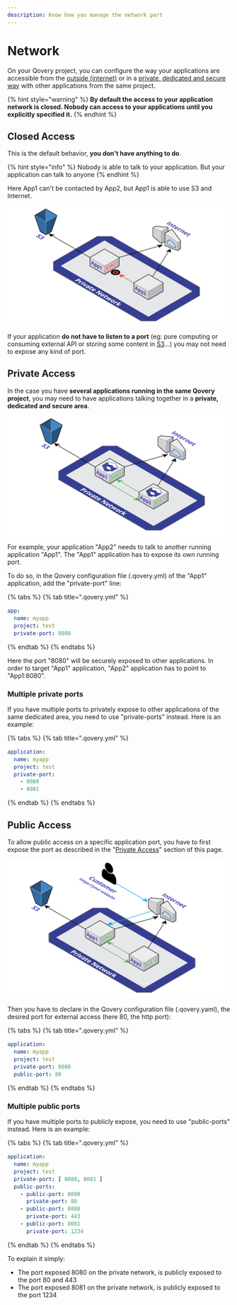 ```yaml
---
description: Know how you manage the network part
---
```


# Network

On your Qovery project, you can configure the way your applications are accessible from the [outside \(internet\)](./#public-access) or in a [private, dedicated and secure way](./#private-access) with other applications from the same project.

{% hint style="warning" %}
**By default the access to your application network is closed. Nobody can access to your applications until you explicitly specified it.**
{% endhint %}

## Closed Access

This is the default behavior, **you don't have anything to do**.

{% hint style="info" %}
Nobody is able to talk to your application. But your application can talk to anyone
{% endhint %}

Here App1 can't be contacted by App2, but App1 is able to use S3 and Internet.

![](../../.gitbook/assets/qovery-closed-network.png)

If your application **do not have to listen to a port** \(eg: pure computing or consuming external API or storing some content in [S3](../storage/s3.md)...\) you may not need to expose any kind of port. 

## Private Access

In the case you have **several applications running in the same Qovery project**, you may need to have applications talking together in a **private, dedicated and secure area**.

![](../../.gitbook/assets/qovery-private-network.png)

For example, your application "App2" needs to talk to another running application "App1". The "App1" application has to expose its own running port.

To do so, in the Qovery configuration file \(.qovery.yml\) of the "App1" application, add the "private-port" line:

{% tabs %}
{% tab title=".qovery.yml" %}
```yaml
app:
  name: myapp
  project: test
  private-port: 8080
```
{% endtab %}
{% endtabs %}

Here the port "8080" will be securely exposed to other applications. In order to target "App1" application, "App2" application has to point to "App1:8080".

### Multiple private ports

If you have multiple ports to privately expose to other applications of the same dedicated area, you need to use "private-ports" instead. Here is an example:

{% tabs %}
{% tab title=".qovery.yml" %}
```yaml
application:
  name: myapp
  project: test
  private-port:
    - 8080
    - 8081
```
{% endtab %}
{% endtabs %}

## Public Access

To allow public access on a specific application port, you have to first expose the port as described in the "[Private Access](./#private-access)" section of this page.

![](../../.gitbook/assets/qovery-pulic-network.png)

Then you have to declare in the Qovery configuration file \(.qovery.yaml\), the desired port for external access \(here 80, the http port\):

{% tabs %}
{% tab title=".qovery.yml" %}
```yaml
application:
  name: myapp
  project: test
  private-port: 8080
  public-port: 80
```
{% endtab %}
{% endtabs %}

### Multiple public ports

If you have multiple ports to publicly expose, you need to use "public-ports" instead. Here is an example:

{% tabs %}
{% tab title=".qovery.yml" %}
```yaml
application:
  name: myapp
  project: test
  private-port: [ 8080, 8081 ]
  public-ports:
    - public-port: 8080
      private-port: 80
    - public-port: 8080
      private-port: 443
    - public-port: 8081
      private-port: 1234
```
{% endtab %}
{% endtabs %}

To explain it simply:

* The port exposed 8080 on the private network, is publicly exposed to the port 80 and 443
* The port exposed 8081 on the private network, is publicly exposed to the port 1234

